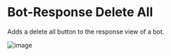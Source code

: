 # Bot-Response Delete All
Adds a delete all button to the response view of a bot.

![image](https://github.com/xpagedeveloper/Bot-ResponseDeleteAll/assets/3158751/043d16d0-8a1d-40b5-886c-46d14fd1933a)
